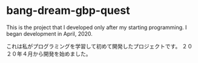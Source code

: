 # bang-dream-gbp-quest
This is the project that I developed only after my starting programming.
I began development in April, 2020.

これは私がプログラミングを学習して初めて開発したプロジェクトです。
２０２０年４月から開発を始めました。
